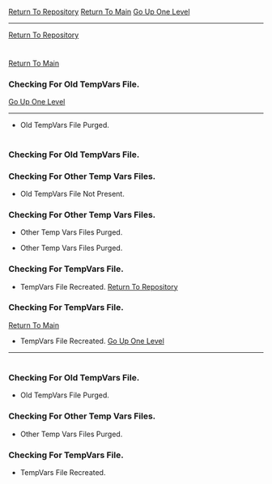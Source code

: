[Return To Repository](https://github.com/DigitalWarrior/piholeparser/)
[Return To Main](https://github.com/DigitalWarrior/piholeparser/blob/master/RecentRunLogs/Mainlog.md)
[Go Up One Level](https://github.com/DigitalWarrior/piholeparser/blob/master/RecentRunLogs/TopLevelScripts/10-Running-Initial-Tasks.md)
____________________________________
[Return To Repository](https://github.com/DigitalWarrior/piholeparser/)
# 
[Return To Main](https://github.com/DigitalWarrior/piholeparser/blob/master/RecentRunLogs/Mainlog.md)
### Checking For Old TempVars File.
[Go Up One Level](https://github.com/DigitalWarrior/piholeparser/blob/master/RecentRunLogs/TopLevelScripts/10-Running-Initial-Tasks.md)
____________________________________
* Old TempVars File Purged.
# 

### Checking For Old TempVars File.
### Checking For Other Temp Vars Files.
* Old TempVars File Not Present.

### Checking For Other Temp Vars Files.
* Other Temp Vars Files Purged.

* Other Temp Vars Files Purged.
### Checking For TempVars File.

* TempVars File Recreated.
[Return To Repository](https://github.com/DigitalWarrior/piholeparser/)
### Checking For TempVars File.
[Return To Main](https://github.com/DigitalWarrior/piholeparser/blob/master/RecentRunLogs/Mainlog.md)
* TempVars File Recreated.
[Go Up One Level](https://github.com/DigitalWarrior/piholeparser/blob/master/RecentRunLogs/TopLevelScripts/10-Running-Initial-Tasks.md)
____________________________________
# 
### Checking For Old TempVars File.
* Old TempVars File Purged.

### Checking For Other Temp Vars Files.
* Other Temp Vars Files Purged.

### Checking For TempVars File.
* TempVars File Recreated.
